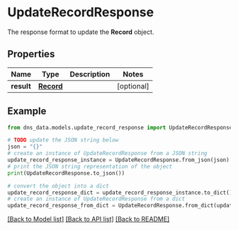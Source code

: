 # UpdateRecordResponse

The response format to update the __Record__ object.

## Properties

Name | Type | Description | Notes
------------ | ------------- | ------------- | -------------
**result** | [**Record**](Record.md) |  | [optional] 

## Example

```python
from dns_data.models.update_record_response import UpdateRecordResponse

# TODO update the JSON string below
json = "{}"
# create an instance of UpdateRecordResponse from a JSON string
update_record_response_instance = UpdateRecordResponse.from_json(json)
# print the JSON string representation of the object
print(UpdateRecordResponse.to_json())

# convert the object into a dict
update_record_response_dict = update_record_response_instance.to_dict()
# create an instance of UpdateRecordResponse from a dict
update_record_response_from_dict = UpdateRecordResponse.from_dict(update_record_response_dict)
```
[[Back to Model list]](../README.md#documentation-for-models) [[Back to API list]](../README.md#documentation-for-api-endpoints) [[Back to README]](../README.md)


